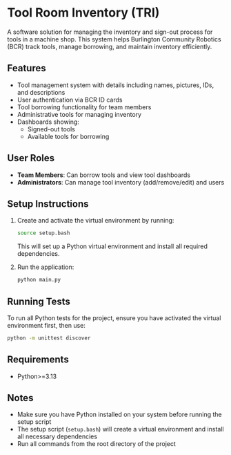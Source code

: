 # Tool Room Inventory (TRI)

A software solution for managing the inventory and sign-out process for tools 
in a machine shop. This system helps Burlington Community Robotics (BCR) track 
tools, manage borrowing, and maintain inventory efficiently.

## Features

- Tool management system with details including names, pictures, IDs, and descriptions
- User authentication via BCR ID cards
- Tool borrowing functionality for team members
- Administrative tools for managing inventory
- Dashboards showing:
  - Signed-out tools
  - Available tools for borrowing

## User Roles

- **Team Members**: Can borrow tools and view tool dashboards
- **Administrators**: Can manage tool inventory (add/remove/edit) and users

## Setup Instructions

1. Create and activate the virtual environment by running:
   ```bash
   source setup.bash
   ```
   This will set up a Python virtual environment and install all required dependencies.

2. Run the application:
   ```bash
   python main.py
   ```
   
## Running Tests

To run all Python tests for the project, ensure you have activated the virtual environment first, then use:

```bash
python -m unittest discover
```

## Requirements
- Python>=3.13

## Notes
- Make sure you have Python installed on your system before running the setup script
- The setup script (`setup.bash`) will create a virtual environment and install all necessary dependencies
- Run all commands from the root directory of the project